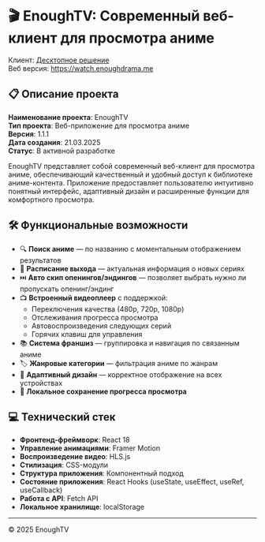 # 🎬 EnoughTV: Современный веб-клиент для просмотра аниме

Клиент: [Десктопное решение](https://github.com/enoughdrama/EnoughTV/releases)  
Веб версия: https://watch.enoughdrama.me  

## 📋 Описание проекта
**Наименование проекта**: EnoughTV  
**Тип проекта**: Веб-приложение для просмотра аниме  
**Версия**: 1.1.1    
**Дата создания**: 21.03.2025  
**Статус**: В активной разработке

EnoughTV представляет собой современный веб-клиент для просмотра аниме, обеспечивающий качественный и удобный доступ к библиотеке аниме-контента. Приложение предоставляет пользователю интуитивно понятный интерфейс, адаптивный дизайн и расширенные функции для комфортного просмотра.

## 🛠️ Функциональные возможности

- 🔍 **Поиск аниме** — по названию с моментальным отображением результатов
- 📅 **Расписание выхода** — актуальная информация о новых сериях
- ⏭️ **Авто скип опенингов/эндингов** — позволяет выбрать нужно ли пропускать опенинг/эндинг
- 📺 **Встроенный видеоплеер** с поддержкой:
  - Переключения качества (480p, 720p, 1080p)
  - Отслеживания прогресса просмотра
  - Автовоспроизведения следующих серий
  - Горячих клавиш для управления
- 📚 **Система франшиз** — группировка и навигация по связанным аниме
- 🏷️ **Жанровые категории** — фильтрация аниме по жанрам
- 📱 **Адаптивный дизайн** — корректное отображение на всех устройствах
- 💾 **Локальное сохранение прогресса просмотра**

## 💻 Технический стек

- **Фронтенд-фреймворк**: React 18
- **Управление анимациями**: Framer Motion
- **Воспроизведение видео**: HLS.js
- **Стилизация**: CSS-модули
- **Структура приложения**: Компонентный подход
- **Состояние приложения**: React Hooks (useState, useEffect, useRef, useCallback)
- **Работа с API**: Fetch API
- **Локальное хранилище**: localStorage

---

© 2025 EnoughTV
